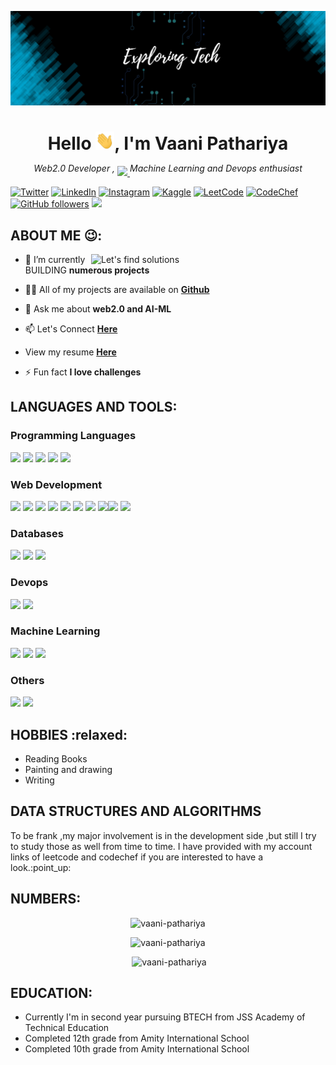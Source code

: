 <!--👉 Hey ! you liked my profile ,feel free to give it a star 🌟 -->
![MasterHead](https://github.com/Vaani-pathariya/Vaani-pathariya/blob/9901262e99444780dbb46a788b17afe2d564f9a2/Blue%20&%20Black%20Modern%20Technology%20LinkedIn%20Banner%20(1).png)
<h1 align="center">Hello <img src="https://raw.githubusercontent.com/ABSphreak/ABSphreak/master/gifs/Hi.gif" width="30px">, I'm Vaani Pathariya</h1>
<p align="center">
    <em style="position: relative; bottom: 7px;"> Web2.0 Developer ,</em>
    <a href="https://github.com/Vaani-pathariya?tab=repositories">
        <img src="https://img.icons8.com/material-outlined/24/ffffff/github.png" height=25>
    </a>
    <em style="position: relative; bottom: 7px;">Machine Learning and Devops enthusiast</em>
</em></p>

[![Twitter](https://img.shields.io/badge/VaaniPathariya-Twitter-%231DA1F2.svg?style=for-the-badge&logo=Twitter&logoColor=white)](https://twitter.com/PathariyaVaani)
[![LinkedIn](https://img.shields.io/badge/VaaniPathariya-linkedin-%230077B5.svg?style=for-the-badge&logo=linkedin&logoColor=white)](https://www.linkedin.com/in/vaani-pathariya-443888223/)
[![Instagram](https://img.shields.io/badge/VaaniPathariya-Instagram-%23E4405F.svg?style=for-the-badge&logo=Instagram&logoColor=white)](https://www.instagram.com/sputnikstroke/)
[![Kaggle](https://img.shields.io/badge/VaaniPathariya-Kaggle-035a7d?style=for-the-badge&logo=kaggle&logoColor=white)](https://www.kaggle.com/vaanipathariya)
[![LeetCode](https://img.shields.io/badge/VaaniPathariya-LeetCode-000000?style=for-the-badge&logo=LeetCode&logoColor=#d16c06)](https://leetcode.com/quantumm_/)
[![CodeChef](https://img.shields.io/badge/VaaniPathariya-CodeChef-%23964B00.svg?style=for-the-badge&logo=CodeChef&logoColor=white)](https://www.codechef.com/users/vaani_pathariy)
<a href="https://github.com/Vaani-pathariya"> ![GitHub followers](https://img.shields.io/github/followers/Vaani-Pathariya?label=Follow&style=social)</a>
![](https://visitor-badge.glitch.me/badge?page_id=Vaani-pathariya.Vaani-pathariya)
<h2 align="left">ABOUT ME 😉:</h2>
<img src="https://mir-s3-cdn-cf.behance.net/project_modules/disp/601014116770475.6068beff4640a.gif"  alt="Let's find solutions" width="375" align="right">

- 🔭 I’m currently BUILDING **numerous projects**

- 👨‍💻 All of my projects are available on **[Github](https://github.com/Vaani-pathariya)**

- 💬 Ask me about **web2.0 and AI-ML**

- 📫 Let's Connect **[Here](https://www.linkedin.com/in/vaani-pathariya-443888223/)**

-  View my resume **[Here](https://equinox-echidna-687.notion.site/Vaani-Pathariya-bb082a51f2b848e79369d85c736fb175)** 

- ⚡ Fun fact **I love challenges**
<p align="left">

<h2 align="left">LANGUAGES AND TOOLS:</h2>
<h3>Programming Languages</h3>
<p>
<img src="https://img.shields.io/badge/c++-%2300599C.svg?style=for-the-badge&logo=c%2B%2B&logoColor=white" /> <img src="https://img.shields.io/badge/c-%2300599C.svg?style=for-the-badge&logo=c&logoColor=white" /> <img src="https://img.shields.io/badge/python-3670A0?style=for-the-badge&logo=python&logoColor=ffdd54" /> <img src="https://img.shields.io/badge/go-%2300ADD8.svg?style=for-the-badge&logo=go&logoColor=white" /> <img src="https://img.shields.io/badge/javascript-%23323330.svg?style=for-the-badge&logo=javascript&logoColor=%23F7DF1E" />
 </p>
 <h3>Web Development</h3>
 <p>
<img src="https://img.shields.io/badge/bootstrap-%23563D7C.svg?style=for-the-badge&logo=bootstrap&logoColor=white"> <img src="https://img.shields.io/badge/css3-%231572B6.svg?style=for-the-badge&logo=css3&logoColor=white"> <img src="https://img.shields.io/badge/express.js-%23404d59.svg?style=for-the-badge&logo=express&logoColor=%2361DAFB"> <img src="https://img.shields.io/badge/html5-%23E34F26.svg?style=for-the-badge&logo=html5&logoColor=white"> <img src="https://img.shields.io/badge/react-%2320232a.svg?style=for-the-badge&logo=react&logoColor=%2361DAFB"> <img src="https://img.shields.io/badge/SASS-hotpink.svg?style=for-the-badge&logo=SASS&logoColor=white"> <img src="https://img.shields.io/badge/node.js-6DA55F?style=for-the-badge&logo=node.js&logoColor=white"> <img src="https://img.shields.io/badge/Postman-FF6C37?style=for-the-badge&logo=postman&logoColor=white"><img src="https://img.shields.io/badge/vuejs-%2335495e.svg?style=for-the-badge&logo=vuedotjs&logoColor=%234FC08D"> <img src="https://img.shields.io/badge/typescript-%23007ACC.svg?style=for-the-badge&logo=typescript&logoColor=white">
</p>
<h3>Databases</h3>
<p>
    <img src="https://img.shields.io/badge/MongoDB-%234ea94b.svg?style=for-the-badge&logo=mongodb&logoColor=white"> <img src="https://img.shields.io/badge/mysql-%2300f.svg?style=for-the-badge&logo=mysql&logoColor=white"> <img src="https://img.shields.io/badge/redis-%23DD0031.svg?style=for-the-badge&logo=redis&logoColor=white">
</p>
<h3>Devops</h3>
<p>
    <img src="https://img.shields.io/badge/git-%23F05033.svg?style=for-the-badge&logo=git&logoColor=white"> <img src="https://img.shields.io/badge/Linux-FCC624?style=for-the-badge&logo=linux&logoColor=black">
</p>
<h3>Machine Learning</h3>
<p>
<img src="https://img.shields.io/badge/TensorFlow-%23FF6F00.svg?style=for-the-badge&logo=TensorFlow&logoColor=white"> <img src="https://img.shields.io/badge/opencv-%23white.svg?style=for-the-badge&logo=opencv&logoColor=white"> <img src="https://img.shields.io/badge/pandas-%23150458.svg?style=for-the-badge&logo=pandas&logoColor=white">
</p>
<h3>Others</h3>
<p>
    <img src="https://img.shields.io/badge/figma-%23F24E1E.svg?style=for-the-badge&logo=figma&logoColor=white"> <img src="https://img.shields.io/badge/adobe%20photoshop-%2331A8FF.svg?style=for-the-badge&logo=adobe%20photoshop&logoColor=white">
</p>
 <h2>HOBBIES :relaxed:</h2>
 <ul><li>Reading Books</li>
  <li>Painting and drawing</li>
  <li>Writing</li>
 </ul>
 <h2>DATA STRUCTURES AND ALGORITHMS</h2>
 <p>To be frank ,my major involvement is in the development side ,but still I try to study those as well from time to time. I have provided with my account links of leetcode and codechef if you are interested to have a look.:point_up:</p>
<h2 align="left">NUMBERS:</h2>
<p align="center"><img  src="https://github-readme-stats.vercel.app/api?username=Vaani-Pathariya&show_icons=true&theme=tokyonight" alt="vaani-pathariya" /></p>
 <p align="center"><img  src="https://github-readme-streak-stats.herokuapp.com/?user=vaani-pathariya&theme=dark" alt="vaani-pathariya" /></p>
<p align="center">&nbsp;<img  src="https://github-readme-stats.vercel.app/api/top-langs/?username=Vaani-Pathariya&layout=compact" alt="vaani-pathariya" /></p>
<h2>EDUCATION: </h2>
<ul>
   <li>Currently I'm in second year pursuing BTECH from JSS Academy of Technical Education </li>
  <li>Completed 12th grade from Amity International School</li>
  <li>Completed 10th grade from Amity International School</li>
</ul>

